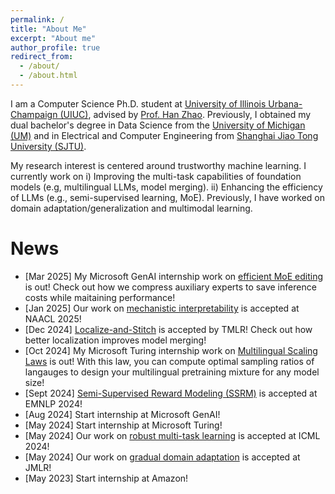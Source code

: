 ```yaml
---
permalink: /
title: "About Me"
excerpt: "About me"
author_profile: true
redirect_from: 
  - /about/
  - /about.html
---
```


I am a Computer Science Ph.D. student at [University of Illinois Urbana-Champaign (UIUC)](https://cs.illinois.edu/), advised by [Prof. Han Zhao](https://hanzhaoml.github.io/). Previously, I obtained my dual bachelor's degree in Data Science from the [University of Michigan (UM)](https://cse.engin.umich.edu/) and in Electrical and Computer Engineering from [Shanghai Jiao Tong University (SJTU)](https://www.ji.sjtu.edu.cn/). 

My research interest is centered around trustworthy machine learning. I currently work on i) Improving the multi-task capabilities of foundation models (e.g, multilingual LLMs, model merging). ii) Enhancing the efficiency of LLMs (e.g., semi-supervised learning, MoE). Previously, I have worked on domain adaptation/generalization and multimodal learning.

<h1>News</h1>

* [Mar 2025] My Microsoft GenAI internship work on [efficient MoE editing](https://arxiv.org/abs/2503.00634) is out! Check out how we compress auxiliary experts to save inference costs while maitaining performance!
* [Jan 2025] Our work on [mechanistic interpretability](https://arxiv.org/abs/2410.18210) is accepted at NAACL 2025!
* [Dec 2024] [Localize-and-Stitch](https://arxiv.org/abs/2408.13656) is accepted by TMLR! Check out how better localization improves model merging!
* [Oct 2024] My Microsoft Turing internship work on [Multilingual Scaling Laws](https://arxiv.org/pdf/2410.12883) is out! With this law, you can compute optimal sampling ratios of langauges to design your multilingual pretraining mixture for any model size!
* [Sept 2024] [Semi-Supervised Reward Modeling (SSRM)](https://arxiv.org/abs/2409.06903) is accepted at EMNLP 2024!
* [Aug 2024] Start internship at Microsoft GenAI!
* [May 2024] Start internship at Microsoft Turing!
* [May 2024] Our work on [robust multi-task learning](https://arxiv.org/abs/2402.02009) is accepted at ICML 2024!
* [May 2024] Our work on [gradual domain adaptation](https://arxiv.org/abs/2310.13852) is accepted at JMLR! 
* [May 2023] Start internship at Amazon!
 

<script type="text/javascript" id="clustrmaps" src="//cdn.clustrmaps.com/map_v2.js?cl=8288ae&w=a&t=n&d=ly59zV1UzWi2oiROhB1R4JdoWHGFOp3VzSfO2zqMAPQ&co=ffffff&cmo=ff5378&cmn=ff5353&ct=ffffff"></script>    